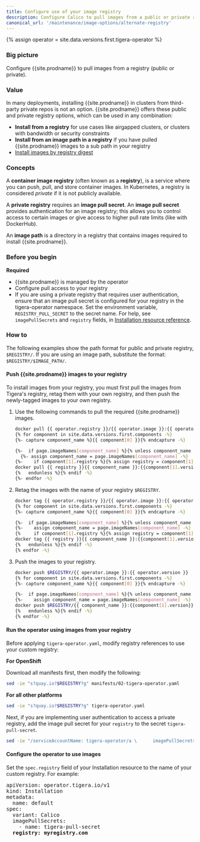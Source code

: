 ```yaml
---
title: Configure use of your image registry
description: Configure Calico to pull images from a public or private registry.
canonical_url: '/maintenance/image-options/alternate-registry'
---
```


{% assign operator = site.data.versions.first.tigera-operator %}

### Big picture

Configure {{site.prodname}} to pull images from a registry (public or private).

### Value

In many deployments, installing {{site.prodname}} in clusters from third-party private repos is not an option. {{site.prodname}} offers these public and private registry options, which can be used in any combination:

- **Install from a registry** for use cases like airgapped clusters, or clusters with bandwidth or security constraints
- **Install from an image path in a registry** if you have pulled {{site.prodname}} images to a sub path in your registry
- [Install images by registry digest]({{site.baseurl}}/maintenance/image-options/imageset)

### Concepts

A **container image registry** (often known as a **registry**), is a service where you can push, pull, and store container images. In Kubernetes, a registry is considered *private* if it is not publicly available.

A **private registry** requires an **image pull secret**. An **image pull secret** provides authentication for an image registry; this allows you to control access to certain images or give access to higher pull rate limits (like with DockerHub).

An **image path** is a directory in a registry that contains images required to install {{site.prodname}}.

### Before you begin

**Required**

- {{site.prodname}} is managed by the operator
- Configure pull access to your registry
- If you are using a private registry that requires user authentication, ensure that an image pull secret is configured for your registry in the tigera-operator namespace. Set the environment variable, `REGISTRY_PULL_SECRET` to the secret name. For help, see `imagePullSecrets` and `registry` fields, in [Installation resource reference]({{site.baseurl}}/reference/installation/api).

### How to

The following examples show the path format for public and private registry, `$REGISTRY/`. If you are using an image path, substitute the format: `$REGISTRY/$IMAGE_PATH/`.

#### Push {{site.prodname}} images to your registry

To install images from your registry, you must first pull the images from Tigera's registry, retag them with your own registry, and then push the newly-tagged images to your own registry.

1. Use the following commands to pull the required {{site.prodname}} images.

   ```bash
   docker pull {{ operator.registry }}/{{ operator.image }}:{{ operator.version }}
   {% for component in site.data.versions.first.components -%}
   {%- capture component_name %}{{ component[0] }}{% endcapture -%}

   {%-  if page.imageNames[component_name] %}{% unless component_name contains "flannel" -%}
     {%- assign component_name = page.imageNames[component_name] -%}
   {%-    if component[1].registry %}{% assign registry = component[1].registry | append: "/" %}{% else %}{% assign registry = page.registry -%} {% endif -%}
   docker pull {{ registry }}{{ component_name }}:{{component[1].version}}
   {%   endunless %}{% endif -%}
   {%- endfor -%}
   ```

1. Retag the images with the name of your registry `$REGISTRY`.

   ```bash
   docker tag {{ operator.registry }}/{{ operator.image }}:{{ operator.version }} $REGISTRY/{{ operator.image }}:{{ operator.version }}
   {% for component in site.data.versions.first.components -%}
   {%- capture component_name %}{{ component[0] }}{% endcapture -%}

   {%-  if page.imageNames[component_name] %}{% unless component_name contains "flannel" -%}
   {%-    assign component_name = page.imageNames[component_name] -%}
   {%     if component[1].registry %}{% assign registry = component[1].registry | append: "/" %}{% else %}{% assign registry = page.registry -%} {% endif -%}
   docker tag {{ registry }}{{ component_name }}:{{component[1].version}} $REGISTRY/{{ component_name }}:{{component[1].version}}
   {%   endunless %}{% endif -%}
   {% endfor -%}
   ```

1. Push the images to your registry.

   ```bash
   docker push $REGISTRY/{{ operator.image }}:{{ operator.version }}
   {% for component in site.data.versions.first.components -%}
   {%- capture component_name %}{{ component[0] }}{% endcapture -%}

   {%-  if page.imageNames[component_name] %}{% unless component_name contains "flannel" -%}
   {%-    assign component_name = page.imageNames[component_name] -%}
   docker push $REGISTRY/{{ component_name }}:{{component[1].version}}
   {%   endunless %}{% endif -%}
   {% endfor -%}
   ```

#### Run the operator using images from your registry


Before applying `tigera-operator.yaml`, modify registry references to use your custom registry:

**For OpenShift**

Download all manifests first, then modify the following:

```bash
sed -ie "s?quay.io?$REGISTRY?g" manifests/02-tigera-operator.yaml
```

**For all other platforms**

```bash
sed -ie "s?quay.io?$REGISTRY?g" tigera-operator.yaml
```

Next, if you are implementing user authentication to access a private registry, add the image pull secret for your `registry` to the secret `tigera-pull-secret`.

```bash
sed -ie "/serviceAccountName: tigera-operator/a \      imagePullSecrets:\n\      - name: $REGISTRY_PULL_SECRET"  tigera-operator.yaml
```

#### Configure the operator to use images

Set the `spec.registry` field of your Installation resource to the name of your custom registry. For example:

<pre>
apiVersion: operator.tigera.io/v1
kind: Installation
metadata:
  name: default
spec:
  variant: Calico
  imagePullSecrets:
    - name: tigera-pull-secret
  <b>registry: myregistry.com</b>
</pre>

